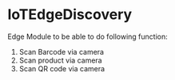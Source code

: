 # IoTEdgeDiscovery
Edge Module to be able to do following function:
1. Scan Barcode via camera
2. Scan product via camera
3. Scan QR code via camera
